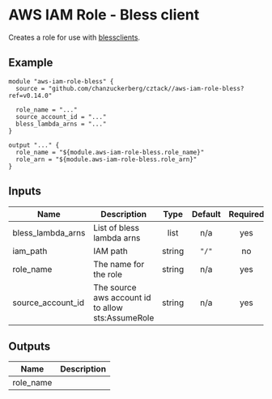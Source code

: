 # AWS IAM Role - Bless client

Creates a role for use with [blessclients](https://github.com/lyft/python-blessclient).

## Example

```hcl
module "aws-iam-role-bless" {
  source = "github.com/chanzuckerberg/cztack//aws-iam-role-bless?ref=v0.14.0"

  role_name = "..."
  source_account_id = "..."
  bless_lambda_arns = "..."
}

output "..." {
  role_name = "${module.aws-iam-role-bless.role_name}"
  role_arn = "${module.aws-iam-role-bless.role_arn}"
}
```

<!-- START -->
## Inputs

| Name | Description | Type | Default | Required |
|------|-------------|:----:|:-----:|:-----:|
| bless\_lambda\_arns | List of bless lambda arns | list | n/a | yes |
| iam\_path | IAM path | string | `"/"` | no |
| role\_name | The name for the role | string | n/a | yes |
| source\_account\_id | The source aws account id to allow sts:AssumeRole | string | n/a | yes |

## Outputs

| Name | Description |
|------|-------------|
| role\_name |  |

<!-- END -->
